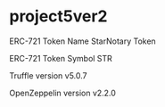 # project5ver2
ERC-721 Token Name StarNotary Token

ERC-721 Token Symbol STR

Truffle version v5.0.7

OpenZeppelin version v2.2.0

